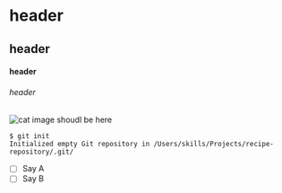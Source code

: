 # header
## header
#### header
###### header

![cat image shoudl be here](https://user-images.githubusercontent.com/129892648/231259296-d39ca256-0d0c-44f9-8cb6-38e3646f729d.png)

```
$ git init
Initialized empty Git repository in /Users/skills/Projects/recipe-repository/.git/
```
- [ ] Say A
- [ ] Say B
